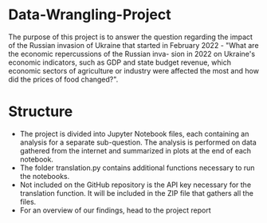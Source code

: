 # Data-Wrangling-Project

The purpose of this project is to answer the question regarding the impact of the Russian invasion of Ukraine that started in February 2022 -  "What
are the economic repercussions of the Russian inva-
sion in 2022 on Ukraine's economic indicators, such
as GDP and state budget revenue, which economic
sectors of agriculture or industry were affected the
most and how did the prices of food changed?".

# Structure
- The project is divided into Jupyter Notebook files, each containing an analysis for a separate sub-question. The analysis is performed on data gathered from the internet and summarized in plots at the end of each notebook. 
- The folder translation.py contains additional functions necessary to run the notebooks.
- Not included on the GitHub repository is the API key necessary for the translation function. It will be included in the ZIP file that gathers all the files.
- For an overview of our findings, head to the project report

